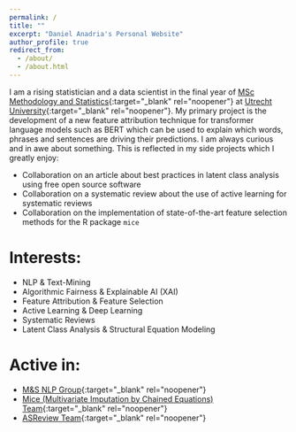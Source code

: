 ```yaml
---
permalink: /
title: ""
excerpt: "Daniel Anadria's Personal Website"
author_profile: true
redirect_from: 
  - /about/
  - /about.html
---
```


I am a rising statistician and a data scientist in the final year 
of [MSc Methodology and Statistics](https://www.uu.nl/en/organisation/methodology-and-statistics/master-msbbss){:target="_blank" rel="noopener"} 
at [Utrecht University](https://uu.nl/en){:target="_blank" rel="noopener"}. 
My primary project is the development of a new feature attribution technique for transformer language models such as BERT 
which can be used to explain which words, phrases and sentences are driving their predictions.
I am always curious and in awe about something.
This is reflected in my side projects which I greatly enjoy:
- Collaboration on an article about best practices in latent class analysis using free open source software
- Collaboration on a systematic review about the use of active learning for systematic reviews
- Collaboration on the implementation of state-of-the-art feature selection methods for the R package `mice` 





Interests:
======
- NLP & Text-Mining
- Algorithmic Fairness & Explainable AI (XAI)
- Feature Attribution & Feature Selection
- Active Learning & Deep Learning
- Systematic Reviews
- Latent Class Analysis & Structural Equation Modeling

Active in:
======
- [M&S NLP Group](https://nlp.sites.uu.nl/){:target="_blank" rel="noopener"}
- [Mice (Multivariate Imputation by Chained Equations) Team](https://www.uu.nl/en/organisation/methodology-and-statistics/missing-data){:target="_blank" rel="noopener"}
- [ASReview Team](https://asreview.nl/){:target="_blank" rel="noopener"}



